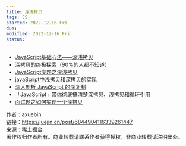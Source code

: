 ```yaml
---
title: 深浅拷贝
tags: JS  
started: 2022-12-16 Fri
due: 
modified: 2022-12-16 Fri
status: 
---
```

-   [JavaScript基础心法——深浅拷贝](https://link.juejin.cn?target=https%3A%2F%2Fgithub.com%2Faxuebin%2Farticles%2Fissues%2F20 "https://github.com/axuebin/articles/issues/20")
-   [深拷贝的终极探索（90%的人都不知道）](https://juejin.cn/post/6844903692756336653 "https://juejin.cn/post/6844903692756336653")
-   [JavaScript专题之深浅拷贝](https://link.juejin.cn?target=https%3A%2F%2Fgithub.com%2Fmqyqingfeng%2FBlog%2Fissues%2F32 "https://github.com/mqyqingfeng/Blog/issues/32")
-   [javaScript中浅拷贝和深拷贝的实现](https://link.juejin.cn?target=https%3A%2F%2Fgithub.com%2Fwengjq%2FBlog%2Fissues%2F3 "https://github.com/wengjq/Blog/issues/3")
-   [深入剖析 JavaScript 的深复制](https://link.juejin.cn?target=https%3A%2F%2Fjerryzou.com%2Fposts%2Fdive-into-deep-clone-in-javascript%2F "https://jerryzou.com/posts/dive-into-deep-clone-in-javascript/")
-   [「JavaScript」带你彻底搞清楚深拷贝、浅拷贝和循环引用](https://link.juejin.cn?target=https%3A%2F%2Fsegmentfault.com%2Fa%2F1190000015042902 "https://segmentfault.com/a/1190000015042902")
-   [面试题之如何实现一个深拷贝](https://link.juejin.cn?target=https%3A%2F%2Fgithub.com%2Fyygmind%2Fblog%2Fissues%2F29 "https://github.com/yygmind/blog/issues/29")

  

作者：axuebin  
链接：https://juejin.cn/post/6844904116339261447  
来源：稀土掘金  
著作权归作者所有。商业转载请联系作者获得授权，非商业转载请注明出处。